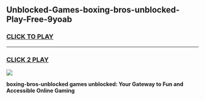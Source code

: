 
## Unblocked-Games-boxing-bros-unblocked-Play-Free-9yoab
<h3>
<a href="https://premium76.site?title=boxing-bros-unblocked&ref=20M">CLICK TO PLAY</a></h3>
<hr>

<h3>
<a href="https://premium76.site?title=boxing-bros-unblocked&ref=20M">CLICK 2 PLAY</a>
  
</h3>

<a href="https://premium76.site?title=boxing-bros-unblocked&ref=19M"><img src="https://clearcache.store/games.png"></a>


**boxing-bros-unblocked games unblocked: Your Gateway to Fun and Accessible Online Gaming**
